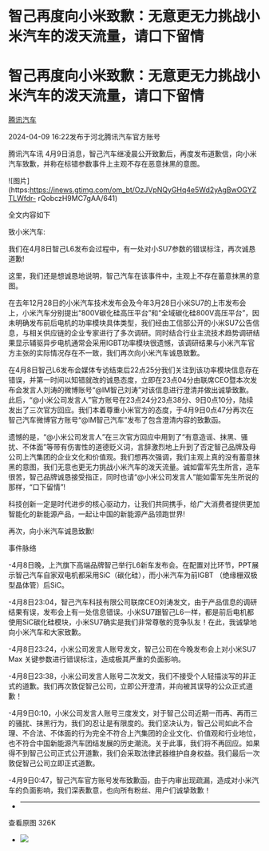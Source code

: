 # 智己再度向小米致歉：无意更无力挑战小米汽车的泼天流量，请口下留情

# 智己再度向小米致歉：无意更无力挑战小米汽车的泼天流量，请口下留情

[](https://news.qq.com/omn/author/8QMY3Hxd7YMZuDs%3D)

[腾讯汽车](https://news.qq.com/omn/author/8QMY3Hxd7YMZuDs%3D)

2024-04-09 16:22发布于河北腾讯汽车官方账号

腾讯汽车讯 4月9日消息，智己汽车继凌晨公开致歉后，再度发布道歉信，向小米汽车致歉，并称在标错参数事件上主观不存在恶意抹黑的意图。

![图片](https:https://inews.gtimg.com/om_bt/OzJVpNQyGHq4e5Wd2yAgBwOGYZTLWfdr-
rQobczH9MC7gAA/641)

全文内容如下

致小米汽车:

我们在4月8日智己L6发布会过程中，有一处对小SU7参数的错误标注，再次诚恳道歉!

这里，我们还是想诚恳地说明，智己汽车在该事件中，主观上不存在蓄意抹黑的意图。

在去年12月28日的小米汽车技术发布会及今年3月28日小米SU7的上市发布会上，小米汽车分别提出“800V碳化硅高压平台”和“全域碳化硅800V高压平台”，因未明确发布前后电机的功率模块具体类型，我们经由工信部公开的小米SU7公告信息，与相关供应链的企业专家进行了多次调研。同时结合行业主流技术趋势调研结果显示辅驱异步电机通常会采用IGBT功率模块很遗憾，该调研结果与小米汽车官方主张的实际情况存在不一致，我们再次向小米汽车诚恳致歉。

在4月8日智己L6发布会媒体专访结束后22点25分我们关注到该功率模块信息存在错误，并第一时间以知错就改的诚恳态度，立即在23点04分由联席CEO暨本次发布会发言人刘涛的微博账号“@IM智己刘涛”对该信息进行澄清并做出诚挚致歉。此后，“@小米公司发言人”官方账号在23点24分23点38分、9日0点10分，陆续发出了三次官方回应。我们本着尊重小米官方的态度，于4月9日0点47分再次在智己汽车微博官方账号“@IM智己汽车”发布了包含澄清内容的致歉函。

遗憾的是，“@小米公司发言人”在三次官方回应中用到了“有意造谣、抹黑、骚扰、不体面”等带有伤害性的道德贬义词，言辞激烈地上升到了否定智己品牌及母公司上汽集团的企业文化和价值观。我们想再次强调，我们主观上真的没有蓄意抹黑的意图，我们无意也更无力挑战小米汽车的泼天流量。诚如雷军先生所言，造车很苦，智己品牌诚恳接受指正，同时也请“@小米公司发言人”能如雷军先生所说的那样，“口下留情”!

科技创新一定是时代进步的核心驱动力，让我们共同携手，给广大消费者提供更加智能化的新能源产品，一起让中国的新能源产品领跑世界!

再次，向小米汽车诚恳致歉!

事件脉络

-4月8日晚，上汽旗下高端品牌智己举行L6新车发布会。在配置对比环节，PPT展示智己汽车自家双电机都采用SiC（碳化硅），而小米汽车为前IGBT （绝缘栅双极型晶体管）后SiC。

-4月8日23:04，智己汽车科技有限公司联席CEO刘涛发文，由于产品信息的调研结果有误，发布会上有一处信息错误。小米SU7跟智己L6一样，都是前后电机都使用SiC碳化硅模块，小米SU7确实是我们非常尊敬的竞争队友！在此，我诚挚地向小米汽车和大家致歉。

-4月8日23:24，小米公司发言人账号发文，智己公司在今晚发布会上对小米SU7 Max 关键参数进行错误标注，造成极其严重的负面影响。

-4月8日23:38，小米公司发言人账号二次发文，我们不接受个人轻描淡写的非正式的道歉。我们再次敦促智己公司，立即公开澄清，并向被其误导的公众正式道歉！

-4月9日0:10，小米公司发言人账号三度发文，对于智己公司近期一而再、再而三的骚扰、抹黑行为，我们的忍让是有限度的。我们坚决认为，智己公司如此不合理、不合法、不体面的行为完全不符合上汽集团的企业文化、价值观和行业地位，也不符合中国新能源汽车团结发展的历史潮流。关于此事，我们将不再回应。如果得不到智己公司正式公开道歉，我们会采取法律武器维护自身权益。我们最后一次敦促智己公司立即正式道歉。

-4月9日0:47，智己汽车官方账号发布致歉函，由于内审出现疏漏，造成对小米汽车的负面影响，我们深表歉意，也向所有粉丝、用户们诚挚致歉！

  *  ______

查看原图 326K

  * ![](https:https://inews.gtimg.com/om_bt/OzJVpNQyGHq4e5Wd2yAgBwOGYZTLWfdr-rQobczH9MC7gAA/641)

